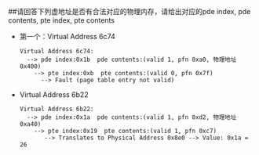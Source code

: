 ##请回答下列虚地址是否有合法对应的物理内存，请给出对应的pde index, pde contents, pte index, pte contents

-	第一个：Virtual Address 6c74
	
		Virtual Address 6c74:
		  --> pde index:0x1b  pde contents:(valid 1, pfn 0xa0, 物理地址0x400)
		    --> pte index:0xb  pte contents:(valid 0, pfn 0x7f)
		      --> Fault (page table entry not valid)
	
-	Virtual Address 6b22
	
		Virtual Address 6b22:
		  --> pde index:0x1a  pde contents:(valid 1, pfn 0xd2, 物理地址0xa40)
		    --> pte index:0x19  pte contents:(valid 1, pfn 0xc7)
		       --> Translates to Physical Address 0x8e0 --> Value: 0x1a = 26


